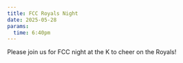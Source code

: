 ```yaml
---
title: FCC Royals Night
date: 2025-05-28
params:
  time: 6:40pm
---
```


Please join us for FCC night at the K to cheer on the Royals!
